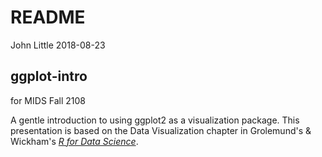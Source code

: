 README
================
John Little
2018-08-23

<!-- README.md is autogenerated from README.Rmd.  Please only edit README.Rmd -->
ggplot-intro
------------

for MIDS Fall 2108

A gentle introduction to using ggplot2 as a visualization package. This presentation is based on the Data Visualization chapter in Grolemund's & Wickham's [*R for Data Science*](http://r4ds.had.co.nz/data-visualisation.html).
